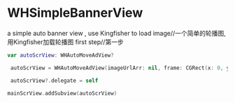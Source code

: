 # WHSimpleBannerView
a simple auto banner view , use Kingfisher to load image//一个简单的轮播图, 用Kingfisher加载轮播图
first step//第一步
```Swift
var autoScrView: WHAutoMoveAdView?

 autoScrView = WHAutoMoveAdView(imageUrlArr: nil, frame: CGRect(x: 0, y: 0, width: view.frame.size.width, height: 200), placeHolder: UIImage.init(named: "store_00")!)

 autoScrView?.delegate = self

mainScrView.addSubview(autoScrView)
```
